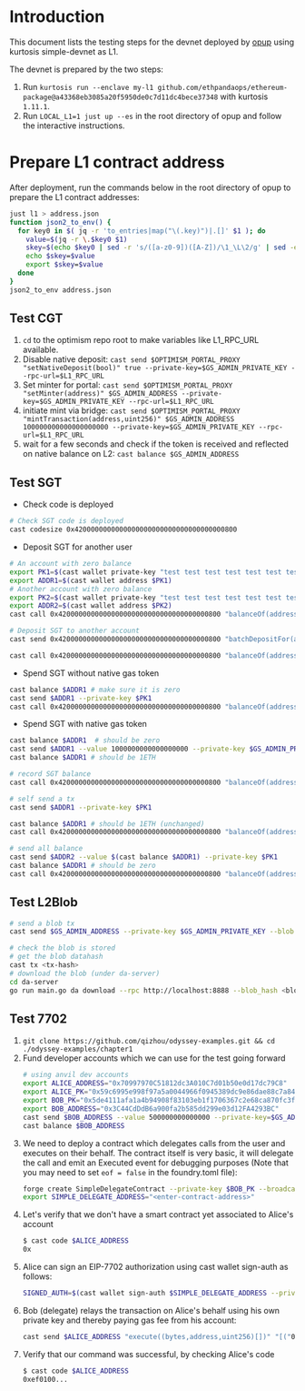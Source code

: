 # Introduction

This document lists the testing steps for the devnet deployed by [opup](https://github.com/zhiqiangxu/opup) using kurtosis simple-devnet as L1.

The devnet is prepared by the two steps:

1. Run `kurtosis run --enclave my-l1 github.com/ethpandaops/ethereum-package@a43368eb3085a20f5950de0c7d11dc4bece37348` with kurtosis `1.11.1`.
2. Run `LOCAL_L1=1 just up --es` in the root directory of opup and follow the interactive instructions.

# Prepare L1 contract address

After deployment, run the commands below in the root directory of opup to prepare the L1 contract addresses:

```bash
just l1 > address.json
function json2_to_env() {
  for key0 in $( jq -r 'to_entries|map("\(.key)")|.[]' $1 ); do
    value=$(jq -r \.$key0 $1)
    skey=$(echo $key0 | sed -r 's/([a-z0-9])([A-Z])/\1_\L\2/g' | sed -e 's/\(.*\)/\U\1/')
    echo $skey=$value
    export $skey=$value
  done
}
json2_to_env address.json
```

## Test CGT

1. `cd` to the optimism repo root to make variables like L1_RPC_URL available.
2. Disable native deposit: `cast send $OPTIMISM_PORTAL_PROXY "setNativeDeposit(bool)" true --private-key=$GS_ADMIN_PRIVATE_KEY --rpc-url=$L1_RPC_URL`
3. Set minter for portal: `cast send $OPTIMISM_PORTAL_PROXY "setMinter(address)" $GS_ADMIN_ADDRESS --private-key=$GS_ADMIN_PRIVATE_KEY --rpc-url=$L1_RPC_URL`
4. initiate mint via bridge: `cast send $OPTIMISM_PORTAL_PROXY "mintTransaction(address,uint256)" $GS_ADMIN_ADDRESS 100000000000000000000 --private-key=$GS_ADMIN_PRIVATE_KEY --rpc-url=$L1_RPC_URL`
5. wait for a few seconds and check if the token is received and reflected on native balance on L2: `cast balance $GS_ADMIN_ADDRESS`

## Test SGT

- Check code is deployed

```bash
# Check SGT code is deployed
cast codesize 0x4200000000000000000000000000000000000800
```

- Deposit SGT for another user

```bash
# An account with zero balance
export PK1=$(cast wallet private-key "test test test test test test test test test test test junk"  "m/44'/60'/0'/0/31")
export ADDR1=$(cast wallet address $PK1)
# Another account with zero balance
export PK2=$(cast wallet private-key "test test test test test test test test test test test junk"  "m/44'/60'/0'/0/32")
export ADDR2=$(cast wallet address $PK2)
cast call 0x4200000000000000000000000000000000000800 "balanceOf(address)" $ADDR1

# Deposit SGT to another account
cast send 0x4200000000000000000000000000000000000800 "batchDepositFor(address[],uint256[])" "[$ADDR1]" "[100000000000000000]" --value 100000000000000000 --private-key $GS_ADMIN_PRIVATE_KEY

cast call 0x4200000000000000000000000000000000000800 "balanceOf(address)" $ADDR1 # make sure the balance is 100000000000000000
```

- Spend SGT without native gas token

```bash
cast balance $ADDR1 # make sure it is zero
cast send $ADDR1 --private-key $PK1
cast call 0x4200000000000000000000000000000000000800 "balanceOf(address)" $ADDR1
```

- Spend SGT with native gas token

```bash
cast balance $ADDR1  # should be zero
cast send $ADDR1 --value 1000000000000000000 --private-key $GS_ADMIN_PRIVATE_KEY
cast balance $ADDR1 # should be 1ETH

# record SGT balance
cast call 0x4200000000000000000000000000000000000800 "balanceOf(address)" $ADDR1

# self send a tx
cast send $ADDR1 --private-key $PK1

cast balance $ADDR1 # should be 1ETH (unchanged)
cast call 0x4200000000000000000000000000000000000800 "balanceOf(address)" $ADDR1 # the balance should be reduced

# send all balance
cast send $ADDR2 --value $(cast balance $ADDR1) --private-key $PK1
cast balance $ADDR1 # should be zero
cast call 0x4200000000000000000000000000000000000800 "balanceOf(address)" $ADDR1 # the balance should be reduced
```

## Test L2Blob

```bash
# send a blob tx
cast send $GS_ADMIN_ADDRESS --private-key $GS_ADMIN_PRIVATE_KEY --blob --path <file>

# check the blob is stored
# get the blob datahash
cast tx <tx-hash>
# download the blob (under da-server)
cd da-server
go run main.go da download --rpc http://localhost:8888 --blob_hash <blob-data-hash>
```

## Test 7702
1. `git clone https://github.com/qizhou/odyssey-examples.git && cd ./odyssey-examples/chapter1`
2. Fund developer accounts which we can use for the test going forward
    ```bash
    # using anvil dev accounts 
    export ALICE_ADDRESS="0x70997970C51812dc3A010C7d01b50e0d17dc79C8"
    export ALICE_PK="0x59c6995e998f97a5a0044966f0945389dc9e86dae88c7a8412f4603b6b78690d"
    export BOB_PK="0x5de4111afa1a4b94908f83103eb1f1706367c2e68ca870fc3fb9a804cdab365a"
    export BOB_ADDRESS="0x3C44CdDdB6a900fa2b585dd299e03d12FA4293BC"
    cast send $BOB_ADDRESS --value 500000000000000 --private-key=$GS_ADMIN_PRIVATE_KEY 
    cast balance $BOB_ADDRESS 
    ```
3. We need to deploy a contract which delegates calls from the user and executes on their behalf. The contract itself is very basic, it will delegate the call and emit an Executed event for debugging purposes (Note that you may need to set `eof = false` in the foundry.toml file):
    ```bash
    forge create SimpleDelegateContract --private-key $BOB_PK --broadcast
    export SIMPLE_DELEGATE_ADDRESS="<enter-contract-address>"
    ```
4. Let's verify that we don't have a smart contract yet associated to Alice's account
    ```bash
    $ cast code $ALICE_ADDRESS
    0x
    ```
5. Alice can sign an EIP-7702 authorization using cast wallet sign-auth as follows:
    ```bash
    SIGNED_AUTH=$(cast wallet sign-auth $SIMPLE_DELEGATE_ADDRESS --private-key $ALICE_PK)
    ```
6. Bob (delegate) relays the transaction on Alice's behalf using his own private key and thereby paying gas fee from his account:
    ```bash
    cast send $ALICE_ADDRESS "execute((bytes,address,uint256)[])" "[("0x",$(cast az),0)]" --private-key $BOB_PK --auth $SIGNED_AUTH
    ```    
7. Verify that our command was successful, by checking Alice's code
    ```bash
    $ cast code $ALICE_ADDRESS
    0xef0100...
    ```    
